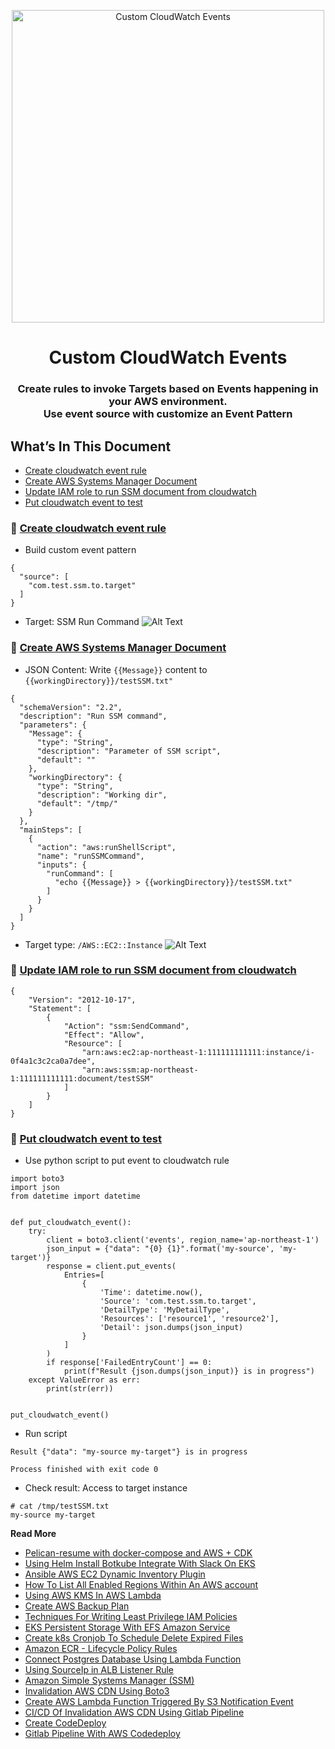 <p align="center">
  <a href="https://dev.to/vumdao">
    <img alt="Custom CloudWatch Events" src="https://dev-to-uploads.s3.amazonaws.com/i/3uswygba3lrhi1sq5oc3.png" width="500" />
  </a>
</p>
<h1 align="center">
  Custom CloudWatch Events
</h1>


<h3 align="center">
  <div>Create rules to invoke Targets based on Events happening in your AWS environment. </div>
  <div>Use event source with customize an Event Pattern</d>
</h3>


## What’s In This Document 
- [Create cloudwatch event rule](#-Create-cloudwatch-event-rule)
- [Create AWS Systems Manager Document](#-Create-AWS-Systems-Manager-Document)
- [Update IAM role to run SSM document from cloudwatch](#-Update-IAM-role-to-run-SSM-document-from-cloudwatch)
- [Put cloudwatch event to test](#-Put-cloudwatch-event-to-test)


### 🚀 **[Create cloudwatch event rule](#-Create-cloudwatch-event-rule)**
- Build custom event pattern
```
{
  "source": [
    "com.test.ssm.to.target"
  ]
}
```
- Target: SSM Run Command
![Alt Text](https://dev-to-uploads.s3.amazonaws.com/i/091ber3if66wkgb8wr9m.png)

### 🚀 **[Create AWS Systems Manager Document](#-Create-AWS-Systems-Manager-Document)**
- JSON Content: Write `{{Message}}` content to `{{workingDirectory}}/testSSM.txt"`
```
{
  "schemaVersion": "2.2",
  "description": "Run SSM command",
  "parameters": {
    "Message": {
      "type": "String",
      "description": "Parameter of SSM script",
      "default": ""
    },
    "workingDirectory": {
      "type": "String",
      "description": "Working dir",
      "default": "/tmp/"
    }
  },
  "mainSteps": [
    {
      "action": "aws:runShellScript",
      "name": "runSSMCommand",
      "inputs": {
        "runCommand": [
          "echo {{Message}} > {{workingDirectory}}/testSSM.txt"
        ]
      }
    }
  ]
}
```
- Target type: `/AWS::EC2::Instance`
![Alt Text](https://dev-to-uploads.s3.amazonaws.com/i/hh9ofpgelwb5ux8r3sig.png)

### 🚀 **[Update IAM role to run SSM document from cloudwatch](#-Update-IAM-role-to-run-SSM-document-from-cloudwatch)**
```
{
    "Version": "2012-10-17",
    "Statement": [
        {
            "Action": "ssm:SendCommand",
            "Effect": "Allow",
            "Resource": [
                "arn:aws:ec2:ap-northeast-1:111111111111:instance/i-0f4a1c3c2ca0a7dee",
                "arn:aws:ssm:ap-northeast-1:111111111111:document/testSSM"
            ]
        }
    ]
}
```

### 🚀 **[Put cloudwatch event to test](#-Put-cloudwatch-event-to-test)**
- Use python script to put event to cloudwatch rule
```
import boto3
import json
from datetime import datetime


def put_cloudwatch_event():
    try:
        client = boto3.client('events', region_name='ap-northeast-1')
        json_input = {"data": "{0} {1}".format('my-source', 'my-target')}
        response = client.put_events(
            Entries=[
                {
                    'Time': datetime.now(),
                    'Source': 'com.test.ssm.to.target',
                    'DetailType': 'MyDetailType',
                    'Resources': ['resource1', 'resource2'],
                    'Detail': json.dumps(json_input)
                }
            ]
        )
        if response['FailedEntryCount'] == 0:
            print(f"Result {json.dumps(json_input)} is in progress")
    except ValueError as err:
        print(str(err))


put_cloudwatch_event()
```

- Run script
```
Result {"data": "my-source my-target"} is in progress

Process finished with exit code 0
```

- Check result: Access to target instance
```
# cat /tmp/testSSM.txt 
my-source my-target
```

**Read More**
- [Pelican-resume with docker-compose and AWS + CDK](https://dev.to/vumdao/pelican-resume-with-docker-compose-and-aws-cdk-33e5)
- [Using Helm Install Botkube Integrate With Slack On EKS](https://dev.to/vumdao/using-helm-install-botkube-integrate-with-slack-on-eks-gmn)
- [Ansible AWS EC2 Dynamic Inventory Plugin](https://dev.to/vumdao/ansible-aws-ec2-dynamic-inventory-plugin-3bme)
- [How To List All Enabled Regions Within An AWS account](https://dev.to/vumdao/list-all-enabled-regions-within-an-aws-account-4oo7)
- [Using AWS KMS In AWS Lambda](https://dev.to/vumdao/using-aws-kms-in-aws-lambda-2jm2)
- [Create AWS Backup Plan](https://dev.to/vumdao/create-aws-backup-plan-a0f)
- [Techniques For Writing Least Privilege IAM Policies](https://dev.to/vumdao/techniques-for-writing-least-privilege-iam-policies-4fc7)
- [EKS Persistent Storage With EFS Amazon Service](https://dev.to/vumdao/eks-persistent-storage-with-efs-amazon-service-14ei)
- [Create k8s Cronjob To Schedule Delete Expired Files](https://dev.to/vumdao/create-k8s-cronjob-to-schedule-delete-expired-files-1i41)
- [Amazon ECR - Lifecycle Policy Rules](https://dev.to/vumdao/amazon-ecr-lifecycle-policy-rules-1l59)
- [Connect Postgres Database Using Lambda Function](https://dev.to/vumdao/connect-postgres-database-using-lambda-function-1mca)
- [Using SourceIp in ALB Listener Rule](https://dev.to/vumdao/using-sourceip-in-alb-listener-rule-377b)
- [Amazon Simple Systems Manager (SSM)](https://dev.to/vumdao/amazon-simple-systems-manager-ssm-2pb0)
- [Invalidation AWS CDN Using Boto3](https://dev.to/vumdao/invalidation-aws-cdn-using-boto3-2k9g)
- [Create AWS Lambda Function Triggered By S3 Notification Event](https://dev.to/vumdao/create-aws-lambda-function-triggered-by-s3-notification-event-9p0)
- [CI/CD Of Invalidation AWS CDN Using Gitlab Pipeline](https://dev.to/vumdao/ci-cd-of-invalidation-aws-cdn-using-gitlab-pipeline-34op)
- [Create CodeDeploy](https://dev.to/vumdao/create-codedeploy-4425)
- [Gitlab Pipeline With AWS Codedeploy](https://dev.to/vumdao/gitlab-pipeline-with-aws-codedeploy-30cl)
